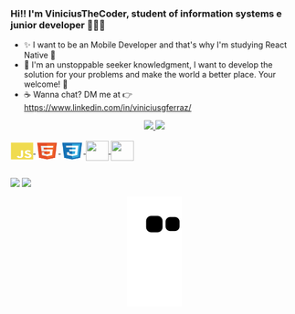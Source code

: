 ### Hi!! I'm ViniciusTheCoder, student of information systems e junior developer  🤟😎🤟

- ✨ I want to be an Mobile Developer and that's why I'm studying React Native 📱
- 🌌 I'm an unstoppable seeker knowledgment, I want to develop the solution for your problems and make the world a better place. Your welcome! 🤙
- ☕ Wanna chat? DM me at 👉 https://www.linkedin.com/in/viniciusgferraz/

<div align="center">
  <a href="https://github.com/ViniciusTheCoder">
  <img height="180em" src="https://github-readme-stats.vercel.app/api?username=ViniciusTheCoder&show_icons=true&theme=cobalt&include_all_commits=true&count_private=true"/>
  <img height="180em" src="https://github-readme-stats.vercel.app/api/top-langs/?username=ViniciusTheCoder&layout=compact&langs_count=7&theme=cobalt"/>
</div>
 
<div style="display: inline_block"><br>
  <img align="center" alt="Rafa-Js" height="30" width="40" src="https://raw.githubusercontent.com/devicons/devicon/master/icons/javascript/javascript-plain.svg">
  <img align="center" alt="Rafa-HTML" height="30" width="40" src="https://raw.githubusercontent.com/devicons/devicon/master/icons/html5/html5-original.svg">
  <img align="center" alt="Rafa-CSS" height="30" width="40" src="https://raw.githubusercontent.com/devicons/devicon/master/icons/css3/css3-original.svg">
  <img align="center" height="35" width="40" src="https://cdn.jsdelivr.net/gh/devicons/devicon/icons/react/react-original.svg" />
  <img align="center" height="35" width="40" src="https://cdn.jsdelivr.net/gh/devicons/devicon/icons/typescript/typescript-original.svg" />
          
                    
</div>
  
##
  
<div>
  <a href = "mailto:vinigurskiferraz@gmail.com"><img src="https://img.shields.io/badge/-Gmail-%23333?style=for-the-badge&logo=gmail&logoColor=white" target="_blank"></a>
  <a href="https://www.linkedin.com/public-profile/settings?trk=d_flagship3_profile_self_view_public_profile" target="_blank"><img src="https://img.shields.io/badge/-LinkedIn-%230077B5?style=for-the-badge&logo=linkedin&logoColor=white" target="_blank"></a>  
  
</div> 
  
  <div align="center">
    
  ![Snake animation](https://github.com/ViniciusTheCoder/ViniciusTheCoder/blob/output/github-contribution-grid-snake.svg)
    
  </div>
